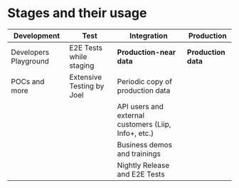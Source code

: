 # Stages and their usage

| Development           | Test                      | Integration                                          | Production          |
|-----------------------|---------------------------|------------------------------------------------------|---------------------|
| Developers Playground | E2E Tests while staging   | **Production-near data**                             | **Production data** |
| POCs and more         | Extensive Testing by Joel | Periodic copy of production data                     |                     |
|                       |                           | API users and external customers (Liip, Info+, etc.) |                     |
|                       |                           | Business demos and trainings                         |                     |
|                       |                           | Nightly Release and E2E Tests                        |                     |
